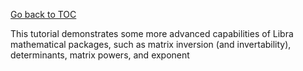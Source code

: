 [Go back to TOC](../../README.md)

This tutorial demonstrates some more advanced capabilities of Libra mathematical packages, such 
as matrix inversion (and invertability), determinants, matrix powers, and exponent

